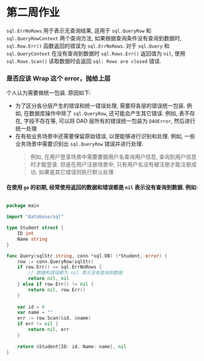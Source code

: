 # 第二周作业

`sql.ErrNoRows` 用于表示无查询结果, 适用于 `sql.QueryRow` 和 `sql.QueryRowContext` 两个查询方法, 如果根据查询条件没有查询到数据时, `sql.Row.Err()` 函数返回的错误为 `sql.ErrNoRows`.
对于 `sql.Query` 和 `sql.QueryContext` 在没有查询到数据时 `sql.Rows.Err()` 返回值为 `nil`, 使用 `sql.Rows.Scan()` 读取数据时会返回 `sql: Rows are closed` 错误.


### 是否应该 Wrap 这个 error，抛给上层

个人认为需要做统一包装. 原因如下:
* 为了区分各分层产生的错误和统一错误处理, 需要将各层的错误统一包装. 例如, 在数据库操作中除了 `sql.QueryRow`, 还可能会产生其它错误. 例如, 表不存在, 字段不存在等, 可以将 DAO 层所有的错误统一包装为 `DAOError`, 然后进行统一处理
* 在有些业务场景中还需要保留原始错误, 以便能够进行识别和处理. 例如, 一些业务场景中需要识别出 `sql.QueryRow` 错误并进行处理.
  > 例如, 在用户登录场景中需要要据用户名查询用户信息, 查询到用户信息时才能登录. 
  > 但是在用户注册场景中, 只有用户名没有被注册才能注册成功. 如果是其它错误则执行默认处理



#### 在使用 `go` 的初期, 经常使用返回的数据和错误都是 `nil` 表示没有查询到数据. 例如:
```go

package main

import "database/sql"

type Student struct {
	ID int
	Name string
}

func Query(sqlStr string, conn *sql.DB) (*Student, error) {
	row := conn.QueryRow(sqlStr)
	if row.Err() == sql.ErrNoRows {
		// 数据和错误都为 nil 表示没有查询到数据
        return nil, nil
    } else if row.Err() != nil {
    	return nil, row.Err()
    }
    
    var id = 0
    var name = ""
    err := row.Scan(&id, &name)
    if err != nil {
    	return nil, err
    }
    
    return &Student{ID: id, Name: name}, nil
}
```